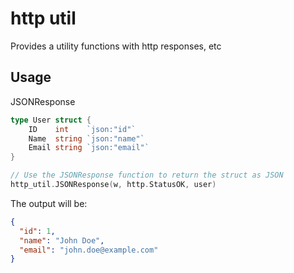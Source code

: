 # http util
Provides a utility functions with http responses, etc

## Usage
JSONResponse
```go
type User struct {
	ID    int    `json:"id"`
	Name  string `json:"name"`
	Email string `json:"email"`
}

// Use the JSONResponse function to return the struct as JSON
http_util.JSONResponse(w, http.StatusOK, user)
```

The output will be:
```json
{
  "id": 1,
  "name": "John Doe",
  "email": "john.doe@example.com"
}